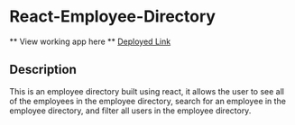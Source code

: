 # React-Employee-Directory 

** View working app here **
[Deployed Link](https://react-employee-directory-idal.herokuapp.com/)

## Description 
This is an employee directory built using react, it allows the user to see all of the employees in the employee directory, search for an employee in the employee directory, and filter all users in the employee directory.